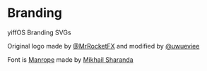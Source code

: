 # Branding

yiffOS Branding SVGs

Original logo made by [@MrRocketFX](https://twitter.com/mrrocketfx) and modified by [@uwueviee](https://twitter.com/uwueviee)

Font is [Manrope](https://manropefont.com/) made by [Mikhail Sharanda](https://gent.media/)
